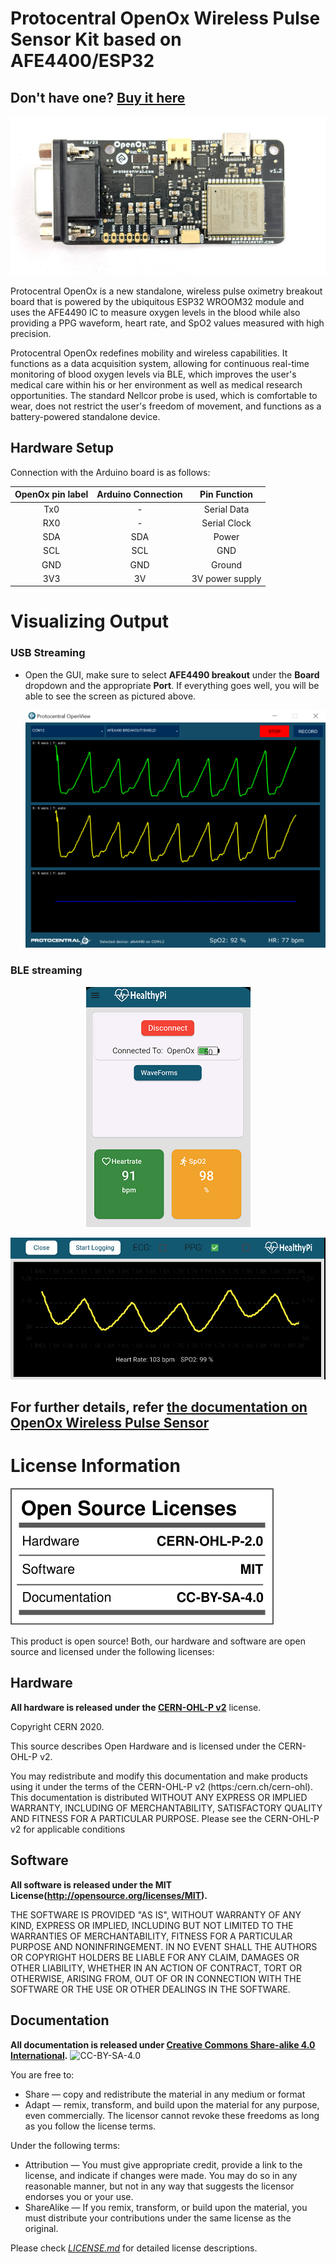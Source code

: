 Protocentral OpenOx Wireless Pulse Sensor Kit based on AFE4400/ESP32
========================================

## Don't have one? [Buy it here](https://protocentral.com/product/protocentral-openox-pulse-oximeter-breakout-board-kit/)

![Protocentral OpenOx Pulse Oximeter Breakout Board](assets/openox.jpg)

Protocentral OpenOx is a new standalone, wireless pulse oximetry breakout board that is powered by the ubiquitous ESP32 WROOM32 module and uses the AFE4490 IC to measure oxygen levels in the blood while also providing a PPG waveform, heart rate, and SpO2 values measured with high precision. 

Protocentral OpenOx redefines mobility and wireless capabilities. It functions as a data acquisition system, allowing for continuous real-time monitoring of blood oxygen levels via BLE, which improves the user's medical care within his or her environment as well as medical research opportunities. The standard Nellcor probe is used, which is comfortable to wear, does not restrict the user's freedom of movement, and functions as a battery-powered standalone device.


## Hardware Setup

Connection with the Arduino board is as follows:

 |OpenOx pin label| Arduino Connection  |Pin Function      |
 |:-----------------: |:---------------------:|:------------------:|
 | Tx0              |  -                       |  Serial Data     |
 | RX0              |  -                        |  Serial Clock    |
 | SDA              |  SDA                        |  Power           |
 | SCL              |  SCL                      |  GND             |
 | GND              | GND                     |  Ground          |
 | 3V3              | 3V                      |  3V power supply |

# Visualizing Output

### USB Streaming

* Open the GUI, make sure to select **AFE4490 breakout** under the **Board** dropdown and the appropriate **Port**. If everything goes well, you will be able to see the screen as pictured above.

   <center>

  ![streaming vitals](./assets/openox_openview.png)

  </center>

### BLE streaming

 <center>

  ![Home](./assets/home_healthypi_app.png)

  </center>

 <center>

  ![Plots](./assets/plots_healthypi_app.png)

  </center>


## For further details, refer [the documentation on OpenOx Wireless Pulse Sensor](https://docs.protocentral.com/getting-started-with-openox.md/)



License Information
===================

![License](assets/license_mark.svg)

This product is open source! Both, our hardware and software are open source and licensed under the following licenses:

Hardware
---------

**All hardware is released under the [CERN-OHL-P v2](https://ohwr.org/cern_ohl_p_v2.txt)** license.

Copyright CERN 2020.

This source describes Open Hardware and is licensed under the CERN-OHL-P v2.

You may redistribute and modify this documentation and make products
using it under the terms of the CERN-OHL-P v2 (https:/cern.ch/cern-ohl).
This documentation is distributed WITHOUT ANY EXPRESS OR IMPLIED
WARRANTY, INCLUDING OF MERCHANTABILITY, SATISFACTORY QUALITY
AND FITNESS FOR A PARTICULAR PURPOSE. Please see the CERN-OHL-P v2
for applicable conditions

Software
--------

**All software is released under the MIT License(http://opensource.org/licenses/MIT).**

THE SOFTWARE IS PROVIDED "AS IS", WITHOUT WARRANTY OF ANY KIND, EXPRESS OR IMPLIED, INCLUDING BUT NOT LIMITED TO THE WARRANTIES OF MERCHANTABILITY, FITNESS FOR A PARTICULAR PURPOSE AND NONINFRINGEMENT. IN NO EVENT SHALL THE AUTHORS OR COPYRIGHT HOLDERS BE LIABLE FOR ANY CLAIM, DAMAGES OR OTHER LIABILITY, WHETHER IN AN ACTION OF CONTRACT, TORT OR OTHERWISE, ARISING FROM, OUT OF OR IN CONNECTION WITH THE SOFTWARE OR THE USE OR OTHER DEALINGS IN THE SOFTWARE.

Documentation
-------------
**All documentation is released under [Creative Commons Share-alike 4.0 International](http://creativecommons.org/licenses/by-sa/4.0/).**
![CC-BY-SA-4.0](https://i.creativecommons.org/l/by-sa/4.0/88x31.png)

You are free to:

* Share — copy and redistribute the material in any medium or format
* Adapt — remix, transform, and build upon the material for any purpose, even commercially.
The licensor cannot revoke these freedoms as long as you follow the license terms.

Under the following terms:

* Attribution — You must give appropriate credit, provide a link to the license, and indicate if changes were made. You may do so in any reasonable manner, but not in any way that suggests the licensor endorses you or your use.
* ShareAlike — If you remix, transform, or build upon the material, you must distribute your contributions under the same license as the original.

Please check [*LICENSE.md*](LICENSE.md) for detailed license descriptions.
